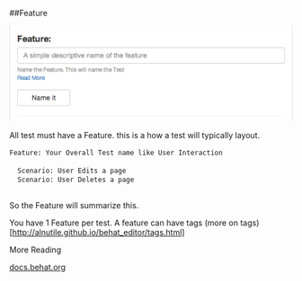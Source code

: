 ##Feature

![Features Image](images/feature.png)

All test must have a Feature. this is a how a test will typically layout.


```
Feature: Your Overall Test name like User Interaction

  Scenario: User Edits a page
  Scenario: User Deletes a page
  
```

So the Feature will summarize this.

You have 1 Feature per test.
A feature can have tags (more on tags)[http://alnutile.github.io/behat_editor/tags.html] 


More Reading

[docs.behat.org](http://docs.behat.org/guides/1.gherkin.html#features)
